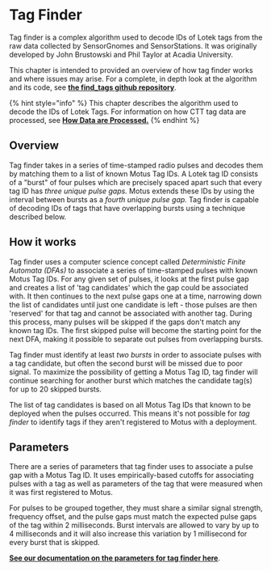 # Tag Finder

Tag finder is a complex algorithm used to decode IDs of Lotek tags from the raw data collected by SensorGnomes and SensorStations. It was originally developed by John Brustowski and Phil Taylor at Acadia University.

This chapter is intended to provided an overview of how tag finder works and where issues may arise. For a complete, in depth look at the algorithm and its code, see [**the find\_tags github repository**](https://github.com/sensorgnome-org/find_tags).

{% hint style="info" %}
This chapter describes the algorithm used to decode the IDs of Lotek Tags. For  information on how CTT tag data are processed, see [**How Data are Processed.**](./#ctt-detection-data)
{% endhint %}

## Overview

Tag finder takes in a series of time-stamped radio pulses and decodes them by matching them to a list of known Motus Tag IDs. A Lotek tag ID consists of a "burst" of four pulses which are precisely spaced apart such that every tag ID has _three unique pulse gaps._ Motus extends these IDs by using the interval between bursts as a _fourth unique pulse gap._ Tag finder is capable of decoding IDs of tags that have overlapping bursts using a technique described below.

## How it works

Tag finder uses a computer science concept called _Deterministic Finite Automata (DFAs)_ to associate a series of time-stamped pulses with known Motus Tag IDs. For any given set of pulses, it looks at the first pulse gap and creates a list of 'tag candidates' which the gap could be associated with. It then continues to the next pulse gaps one at a time, narrowing down the list of candidates until just one candidate is left - those pulses are then 'reserved' for that tag and cannot be associated with another tag. During this process, many pulses will be skipped if the gaps don't match any known tag IDs. The first skipped pulse will become the starting point for the next DFA, making it possible to separate out pulses from  overlapping bursts.

Tag finder must identify at least _two bursts_ in order to associate pulses with a tag candidate, but often the second burst will be missed due to poor signal. To maximize the possibility of getting a Motus Tag ID, tag finder will continue searching for another burst which matches the candidate tag(s) for up to 20 skipped bursts.

The list of tag candidates is based on all Motus Tag IDs that known to be deployed when the pulses occurred. This means it's not possible for _tag finder_ to identify tags if they aren't registered to Motus with a deployment.&#x20;

## **Parameters**

There are a series of parameters that tag finder uses to associate a pulse gap with a Motus Tag ID. It uses empirically-based cutoffs for associating pulses with a tag as well as parameters of the tag that were measured when it was first registered to Motus.&#x20;

For pulses to be grouped together, they must share a similar signal strength, frequency offset, and the pulse gaps must match the expected pulse gaps of the tag within 2 milliseconds. Burst intervals are allowed to vary by up to 4 milliseconds and it will also increase this variation by 1 millisecond for every burst that is skipped.&#x20;

[**See our documentation on the parameters for tag finder here**](https://github.com/MotusDev/Motus-TO-DO/issues/465).
